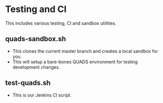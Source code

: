 
Testing and CI
======================

This includes various testing, CI and sandbox utilities.


## quads-sandbox.sh

  - This clones the current master branch and creates a local sandbox for you.
  - This will setup a bare-bones QUADS environment for testing development changes.

## test-quads.sh

  - This is our Jenkins CI script.
